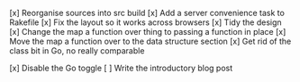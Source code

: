[x] Reorganise sources into src build
[x] Add a server convenience task to Rakefile
[x] Fix the layout so it works across browsers
[x] Tidy the design
[x] Change the map a function over thing to passing a function in place
[x] Move the map a function over to the data structure section
[x] Get rid of the class bit in Go, no really comparable

[x] Disable the Go toggle
[ ] Write the introductory blog post
